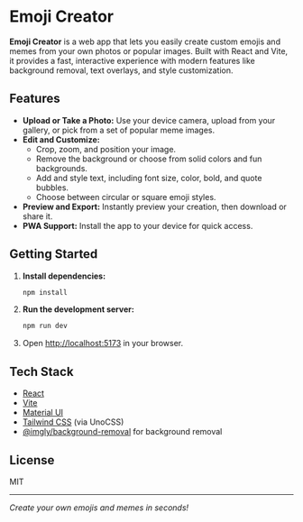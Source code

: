 # Emoji Creator

**Emoji Creator** is a web app that lets you easily create custom emojis and memes from your own photos or popular images. Built with React and Vite, it provides a fast, interactive experience with modern features like background removal, text overlays, and style customization.

## Features

- **Upload or Take a Photo:** Use your device camera, upload from your gallery, or pick from a set of popular meme images.
- **Edit and Customize:** 
  - Crop, zoom, and position your image.
  - Remove the background or choose from solid colors and fun backgrounds.
  - Add and style text, including font size, color, bold, and quote bubbles.
  - Choose between circular or square emoji styles.
- **Preview and Export:** Instantly preview your creation, then download or share it.
- **PWA Support:** Install the app to your device for quick access.

## Getting Started

1. **Install dependencies:**
   ```sh
   npm install
   ```
2. **Run the development server:**
   ```sh
   npm run dev
   ```
3. Open [http://localhost:5173](http://localhost:5173) in your browser.

## Tech Stack

- [React](https://react.dev/)
- [Vite](https://vitejs.dev/)
- [Material UI](https://mui.com/)
- [Tailwind CSS](https://tailwindcss.com/) (via UnoCSS)
- [@imgly/background-removal](https://github.com/imgly/background-removal-js) for background removal

## License

MIT

---

*Create your own emojis and memes in seconds!*